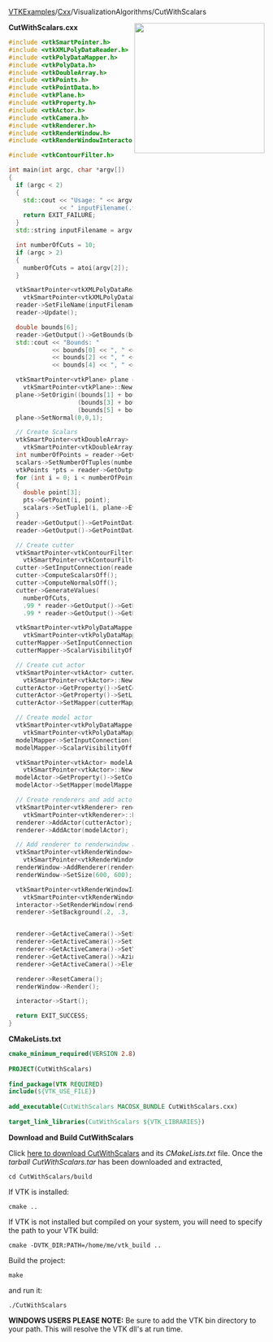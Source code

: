 [VTKExamples](Home)/[Cxx](Cxx)/VisualizationAlgorithms/CutWithScalars

<img align="right" src="https://github.com/lorensen/VTKExamples/raw/master/Testing/Baseline/VisualizationAlgorithms/TestCutWithScalars.png" width="256" />

**CutWithScalars.cxx**
```c++
#include <vtkSmartPointer.h>
#include <vtkXMLPolyDataReader.h>
#include <vtkPolyDataMapper.h>
#include <vtkPolyData.h>
#include <vtkDoubleArray.h>
#include <vtkPoints.h>
#include <vtkPointData.h>
#include <vtkPlane.h>
#include <vtkProperty.h>
#include <vtkActor.h>
#include <vtkCamera.h>
#include <vtkRenderer.h>
#include <vtkRenderWindow.h>
#include <vtkRenderWindowInteractor.h>

#include <vtkContourFilter.h>

int main(int argc, char *argv[])
{
  if (argc < 2)
  {
    std::cout << "Usage: " << argv[0]
              << " inputFilename(.vtp) [numberOfCuts]" << std::endl;
    return EXIT_FAILURE;
  }
  std::string inputFilename = argv[1];

  int numberOfCuts = 10;
  if (argc > 2)
  {
    numberOfCuts = atoi(argv[2]);
  }

  vtkSmartPointer<vtkXMLPolyDataReader> reader =
    vtkSmartPointer<vtkXMLPolyDataReader>::New();
  reader->SetFileName(inputFilename.c_str());
  reader->Update();

  double bounds[6];
  reader->GetOutput()->GetBounds(bounds);
  std::cout << "Bounds: "
            << bounds[0] << ", " << bounds[1] << " "
            << bounds[2] << ", " << bounds[3] << " "
            << bounds[4] << ", " << bounds[5] << std::endl;

  vtkSmartPointer<vtkPlane> plane =
    vtkSmartPointer<vtkPlane>::New();
  plane->SetOrigin((bounds[1] + bounds[0]) / 2.0,
                   (bounds[3] + bounds[2]) / 2.0,
                   (bounds[5] + bounds[4]) / 2.0);
  plane->SetNormal(0,0,1);

  // Create Scalars
  vtkSmartPointer<vtkDoubleArray> scalars =
    vtkSmartPointer<vtkDoubleArray>::New();
  int numberOfPoints = reader->GetOutput()->GetNumberOfPoints();
  scalars->SetNumberOfTuples(numberOfPoints);
  vtkPoints *pts = reader->GetOutput()->GetPoints();
  for (int i = 0; i < numberOfPoints; ++i)
  {
    double point[3];
    pts->GetPoint(i, point);
    scalars->SetTuple1(i, plane->EvaluateFunction(point));
  }
  reader->GetOutput()->GetPointData()->SetScalars(scalars);
  reader->GetOutput()->GetPointData()->GetScalars()->GetRange();

  // Create cutter
  vtkSmartPointer<vtkContourFilter> cutter =
    vtkSmartPointer<vtkContourFilter>::New();
  cutter->SetInputConnection(reader->GetOutputPort());
  cutter->ComputeScalarsOff();
  cutter->ComputeNormalsOff();
  cutter->GenerateValues(
    numberOfCuts,
    .99 * reader->GetOutput()->GetPointData()->GetScalars()->GetRange()[0],
    .99 * reader->GetOutput()->GetPointData()->GetScalars()->GetRange()[1]);

  vtkSmartPointer<vtkPolyDataMapper> cutterMapper =
    vtkSmartPointer<vtkPolyDataMapper>::New();
  cutterMapper->SetInputConnection( cutter->GetOutputPort());
  cutterMapper->ScalarVisibilityOff();

  // Create cut actor
  vtkSmartPointer<vtkActor> cutterActor =
    vtkSmartPointer<vtkActor>::New();
  cutterActor->GetProperty()->SetColor(1.0,1,0);
  cutterActor->GetProperty()->SetLineWidth(2);
  cutterActor->SetMapper(cutterMapper);

  // Create model actor
  vtkSmartPointer<vtkPolyDataMapper> modelMapper =
    vtkSmartPointer<vtkPolyDataMapper>::New();
  modelMapper->SetInputConnection( reader->GetOutputPort());
  modelMapper->ScalarVisibilityOff();

  vtkSmartPointer<vtkActor> modelActor =
    vtkSmartPointer<vtkActor>::New();
  modelActor->GetProperty()->SetColor(0.5,1,0.5);
  modelActor->SetMapper(modelMapper);

  // Create renderers and add actors of plane and model
  vtkSmartPointer<vtkRenderer> renderer =
    vtkSmartPointer<vtkRenderer>::New();
  renderer->AddActor(cutterActor);
  renderer->AddActor(modelActor);

  // Add renderer to renderwindow and render
  vtkSmartPointer<vtkRenderWindow> renderWindow =
    vtkSmartPointer<vtkRenderWindow>::New();
  renderWindow->AddRenderer(renderer);
  renderWindow->SetSize(600, 600);

  vtkSmartPointer<vtkRenderWindowInteractor> interactor =
    vtkSmartPointer<vtkRenderWindowInteractor>::New();
  interactor->SetRenderWindow(renderWindow);
  renderer->SetBackground(.2, .3, .4);


  renderer->GetActiveCamera()->SetPosition(0, -1, 0);
  renderer->GetActiveCamera()->SetFocalPoint(0, 0, 0);
  renderer->GetActiveCamera()->SetViewUp(0, 0, 1);
  renderer->GetActiveCamera()->Azimuth(30);
  renderer->GetActiveCamera()->Elevation(30);

  renderer->ResetCamera();
  renderWindow->Render();

  interactor->Start();

  return EXIT_SUCCESS;
}
```
**CMakeLists.txt**
```cmake
cmake_minimum_required(VERSION 2.8)
 
PROJECT(CutWithScalars)
 
find_package(VTK REQUIRED)
include(${VTK_USE_FILE})
 
add_executable(CutWithScalars MACOSX_BUNDLE CutWithScalars.cxx)
 
target_link_libraries(CutWithScalars ${VTK_LIBRARIES})
```

**Download and Build CutWithScalars**

Click [here to download CutWithScalars](https://github.com/lorensen/VTKWikiExamplesTarballs/raw/master/CutWithScalars.tar) and its *CMakeLists.txt* file.
Once the *tarball CutWithScalars.tar* has been downloaded and extracted,
```
cd CutWithScalars/build 
```
If VTK is installed:
```
cmake ..
```
If VTK is not installed but compiled on your system, you will need to specify the path to your VTK build:
```
cmake -DVTK_DIR:PATH=/home/me/vtk_build ..
```
Build the project:
```
make
```
and run it:
```
./CutWithScalars
```
**WINDOWS USERS PLEASE NOTE:** Be sure to add the VTK bin directory to your path. This will resolve the VTK dll's at run time.

